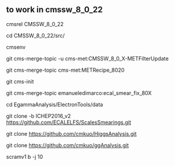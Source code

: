 ## to work in cmssw_8_0_22

cmsrel CMSSW_8_0_22

cd CMSSW_8_0_22/src/

cmsenv

git cms-merge-topic -u cms-met:CMSSW_8_0_X-METFilterUpdate

git cms-merge-topic cms-met:METRecipe_8020

git cms-init

git cms-merge-topic emanueledimarco:ecal_smear_fix_80X

cd EgammaAnalysis/ElectronTools/data

git clone -b ICHEP2016_v2 https://github.com/ECALELFS/ScalesSmearings.git

git clone https://github.com/cmkuo/HiggsAnalysis.git

git clone https://github.com/cmkuo/ggAnalysis.git

scramv1 b -j 10
